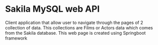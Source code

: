 # Sakila MySQL web API
 Client application that allow user to navigate through the pages of 2 collection of data. 
 This collections are Films or Actors data which comes from the Sakila database. 
 This web page is created using Springboot framework
